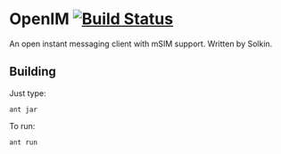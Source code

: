 # OpenIM [![Build Status](https://secure.travis-ci.org/solkin/openim.png)](http://travis-ci.org/solkin/openim)

An open instant messaging client with mSIM support. Written by Solkin.

## Building

Just type:

    ant jar
    
To run:

    ant run